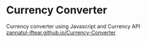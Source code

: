 # Currency Converter
 Currency converter using Javascript and Currency API  
[zannatul-iftear.github.io/Currency-Converter](https://zannatul-iftear.github.io/Currency-Converter/)
